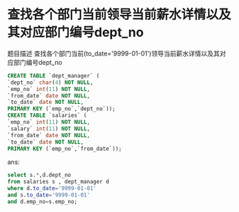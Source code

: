 #  查找各个部门当前领导当前薪水详情以及其对应部门编号dept_no
题目描述
查找各个部门当前(to_date='9999-01-01')领导当前薪水详情以及其对应部门编号dept_no

```sql
CREATE TABLE `dept_manager` (
`dept_no` char(4) NOT NULL,
`emp_no` int(11) NOT NULL,
`from_date` date NOT NULL,
`to_date` date NOT NULL,
PRIMARY KEY (`emp_no`,`dept_no`));
CREATE TABLE `salaries` (
`emp_no` int(11) NOT NULL,
`salary` int(11) NOT NULL,
`from_date` date NOT NULL,
`to_date` date NOT NULL,
PRIMARY KEY (`emp_no`,`from_date`));
```

ans:

```sql
select s.*,d.dept_no
from salaries s , dept_manager d 
where d.to_date='9999-01-01'
and s.to_date='9999-01-01' 
and d.emp_no=s.emp_no;
```


